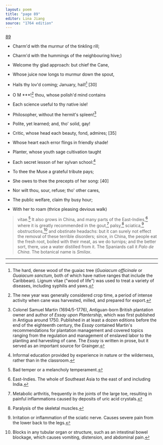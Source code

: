 ```yaml
---
layout: poem
title: "page 89"
editor: Lina Jiang
source: "1764 edition"
---
```



[89]()

- Charm'd with the murmur of the tinkling rill;
- Charm'd with the hummings of the neighbouring hive;\)
- Welcome thy glad approach: but chief the Cane,
- Whose juice now longs to murmur down the spout,
- Hails thy lov'd coming; January, hail![^f89n1] [30]

- O M \*\*\*\![^f89n2] thou, whose polish'd mind contains
- Each science useful to thy native isle!
- Philosopher, without the hermit's spleen![^f89n3]
- Polite, yet learned; and, tho' solid, gay!
- Critic, whose head each beauty, fond, admires; [35]
- Whose heart each error flings in friendly shade!
- Planter, whose youth sage cultivation taught
- Each secret lesson of her sylvan school:[^f89n4]
- To thee the Muse a grateful tribute pays;
- She owes to thee the precepts of her song: [40]
- Nor wilt thou, sour, refuse; tho' other cares,
- The public welfare, claim thy busy hour;
- With her to roam \(thrice pleasing devious walk\)

> vitae.[^f89n5] It also grows in China, and many parts of the East-Indies,[^f89n6] where it is greatly recommended in the gout,[^f89n7] palsy,[^f89n8] sciatica,[^f89n9] obstructions,[^f89n10] and obstinate headachs: but it can surely not effect the removal of these terrible disorders; since, in China, the people eat the fresh root, boiled with their meat, as we do turnips; and the better sort, there, use a water distilled from it. The Spaniards call it *Palo de China*. The botanical name is *Smilax*.


[^f89n1]: The hard, dense wood of the guaiac tree (*Guaiacum officinale* or *Guaiacum sanctum*, both of which have native ranges that include the Caribbean). Lignum vitae ("wood of life") was used to treat a variety of diseases, including syphilis and yaws.  

[^f89n2]: The new year was generally considered crop time, a period of intense activity when cane was harvested, milled, and prepared for export.  

[^f89n3]: Colonel Samuel Martin (1694/5-1776), Antiguan-born British plantation owner and author of *Essay upon Plantership*, which was first published in Antigua around 1750. Published in at least a dozen editions before the end of the eighteenth century, the *Essay* contained Martin's recommendations for plantation management and covered topics ranging from the regulation and management of enslaved labor to the planting and harvesting of cane. The *Essay* is written in prose, but it served as an important source for Grainger.  

[^f89n4]: Informal education provided by experience in nature or the wilderness, rather than in the classroom.

[^f89n5]: Bad temper or a melancholy temperament.  

[^f89n6]: East-Indies. The whole of Southeast Asia to the east of and including India.  

[^f89n7]: Metabolic arthritis, frequently in the joints of the large toe, resulting in painful inflammations caused by deposits of uric acid crystals.  

[^f89n8]: Paralysis of the skeletal muscles.  

[^f89n9]: Irritation or inflammation of the sciatic nerve. Causes severe pain from the lower back to the legs.  

[^f89n10]: Blocks in any tubular organ or structure, such as an intestinal bowel blockage, which causes vomiting, distension, and abdominal pain.  

---
